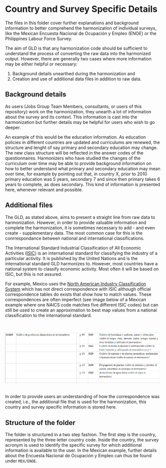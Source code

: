 # Country and Survey Specific Details

The files in this folder cover further explanations and background information to better comprehend the harmonization of individual surveys, like the Mexican Encuesta Nacional de Ocupación y Empleo (ENOE) or the Philippines Labour Force Survey.  

The aim of GLD is that any harmonization code should be sufficient to understand the process of converting the raw data into the harmonized output. However, there are generally two cases where more information may be either helpful or necessary:

1. Background details unearthed during the harmonization and
2. Creation and use of additional data files in addition to raw data.

## Background details

As users (Jobs Group Team Members, consultants, or users of this repository) work on the harmonization, they unearth a lot of information about the survey and its context. This information is cast into the harmonization but further details may be helpful for users who wish to go deeper. 

An example of this would be the education information. As education policies in different countries are updated and curriculums are renewed, the structure and lenght of say primary and secondary education may change. The new class structure will be reflected in the answer codes of the questionnaires. Harmonizers who have studied the changes of the curriculum over time may be able to provide background information on how to better understand what primary and secondary education may mean over time, for example by pointing out that, in country X, prior to 2010 primary education was 5 years, secondary 7 and since then primary takes 6 years to complete, as does secondary. This kind of information is presented here, whenever relevant and possible.

## Additional files

The GLD, as stated above, aims to present a straight line from raw data to harmonization. However, in order to provide valuable information and complete the harmonization, it is sometimes necessary to add - and even create - supplementary data. The most common case for this is the conrrespondance between national and international classifications. 

The International Standard Industrial Classification of All Economic Activities ([ISIC](https://unstats.un.org/unsd/classifications/Econ/isic)) is an international standard for classifying the industry of a particular activity. It is published by the United Nations and is the international standard GLD harmonizes to. However, most countries have a national system to classify economic activity. Most often it will be based on ISIC, but this is not assured.

For example, Mexico uses the [North American Industry Classification System](http://en.www.inegi.org.mx/app/scian/) which has not direct correspondence with ISIC although official correspondence tables do exists that show how to match values. These correspondences are often imperfect (see image below of a Mexican example where one NAICS code matches five different ISIC codes) but can still be used to create an approximation to best map values from a national classification to the international standard.

<br></br>
![SCIAN Imperfect Matching](/Support/Country%20Survey%20Details/MEX/ENOE/images/scian_imperfect_match.PNG)
<br></br>

In order to provide users an understanding of how the correspondence was created, i.e., the additional file that is used for the harmonization, this country and survey specific information is stored here.

## Structure of the folder

The folder is structured in a two step fashion. The first step is the country, represented by the three letter country code. Inside the country, the survey acronym is used to identify the specific survey for which additional information is available to the user. In the Mexican example, further details about the Encuesta Nacional de Ocupación y Empleo can thus be found under `MEX/ENOE`.
